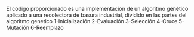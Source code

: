 El código proporcionado es una implementación de un algoritmo genético aplicado a una recolectora de basura industrial, dividido en las partes del algoritmo genetico 
1-Inicialización 
2-Evaluación 
3-Selección 
4-Cruce 
5-Mutación 
6-Reemplazo 